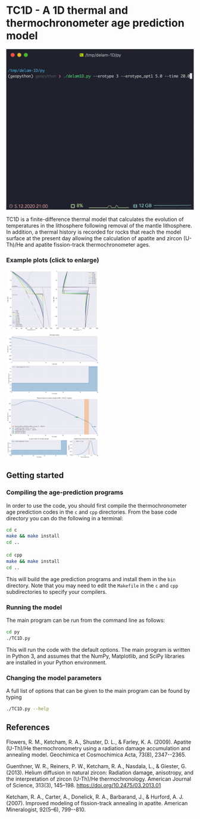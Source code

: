# TC1D - A 1D thermal and thermochronometer age prediction model

<img alt="TC1D example model" src="https://github.com/HUGG/TC1D/blob/main/gif/delam1D.gif" width=600>

TC1D is a finite-difference thermal model that calculates the evolution of temperatures in the lithosphere following removal of the mantle lithosphere. In addition, a thermal history is recorded for rocks that reach the model surface at the present day allowing the calculation of apatite and zircon (U-Th)/He and apatite fission-track thermochronometer ages.

### Example plots (click to enlarge)

<a href="png/T_rho_hist.png"><img src="png/T_rho_hist.png" width=250></a>&nbsp;
<a href="png/elev_hist.png"><img src="png/elev_hist.png" width=250></a>&nbsp;
<a href="png/cooling_hist.png"><img src="png/cooling_hist.png" width=250></a>

## Getting started

### Compiling the age-prediction programs

In order to use the code, you should first compile the thermochronometer age prediction codes in the `c` and `cpp` directories. From the base code directory you can do the following in a terminal:

```bash
cd c
make && make install
cd ..

cd cpp
make && make install
cd ..
```

This will build the age prediction programs and install them in the `bin` directory. Note that you may need to edit the `Makefile` in the `c` and `cpp` subdirectories to specify your compilers.

### Running the model

The main program can be run from the command line as follows:

```bash
cd py
./TC1D.py
```

This will run the code with the default options. The main program is written in Python 3, and assumes that the NumPy, Matplotlib, and SciPy libraries are installed in your Python environment.

### Changing the model parameters

A full list of options that can be given to the main program can be found by typing

```bash
./TC1D.py --help
```

## References

Flowers, R. M., Ketcham, R. A., Shuster, D. L., & Farley, K. A. (2009). Apatite (U-Th)/He thermochronometry using a radiation damage accumulation and annealing model. Geochimica et Cosmochimica Acta, 73(8), 2347--2365.

Guenthner, W. R., Reiners, P. W., Ketcham, R. A., Nasdala, L., & Giester, G. (2013). Helium diffusion in natural zircon: Radiation damage, anisotropy, and the interpretation of zircon (U-Th)/He thermochronology. American Journal of Science, 313(3), 145–198. https://doi.org/10.2475/03.2013.01

Ketcham, R. A., Carter, A., Donelick, R. A., Barbarand, J., & Hurford, A. J. (2007). Improved modeling of fission-track annealing in apatite. American Mineralogist, 92(5–6), 799--810.
